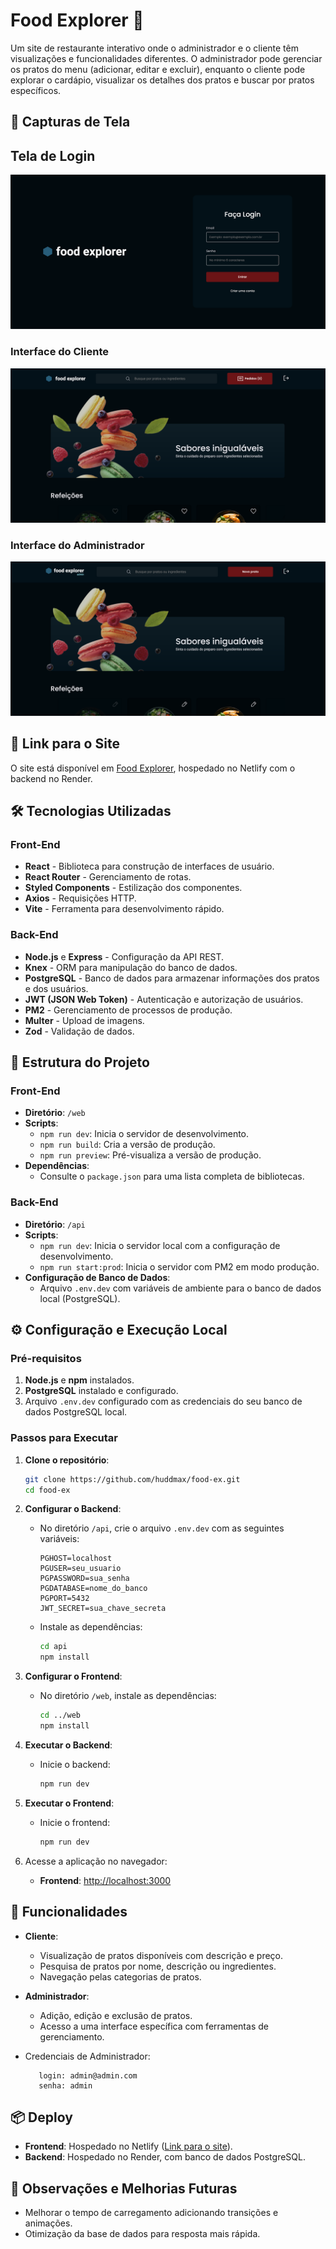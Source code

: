 # Food Explorer 🍲

Um site de restaurante interativo onde o administrador e o cliente têm visualizações e funcionalidades diferentes. O administrador pode gerenciar os pratos do menu (adicionar, editar e excluir), enquanto o cliente pode explorar o cardápio, visualizar os detalhes dos pratos e buscar por pratos específicos.

## 📸 Capturas de Tela

## Tela de Login
![Tela de Login](./web/src/assets/printsForReadme/login.png)

### Interface do Cliente
![Página do Cliente](./web/src/assets/printsForReadme/inicio.png)

### Interface do Administrador
![Página do Administrador](./web/src/assets/printsForReadme/inicioAdmin.png)


## 🚀 Link para o Site

O site está disponível em [Food Explorer](https://celebrated-otter-1909ab.netlify.app/), hospedado no Netlify com o backend no Render.

## 🛠️ Tecnologias Utilizadas

### Front-End
- **React** - Biblioteca para construção de interfaces de usuário.
- **React Router** - Gerenciamento de rotas.
- **Styled Components** - Estilização dos componentes.
- **Axios** - Requisições HTTP.
- **Vite** - Ferramenta para desenvolvimento rápido.

### Back-End
- **Node.js** e **Express** - Configuração da API REST.
- **Knex** - ORM para manipulação do banco de dados.
- **PostgreSQL** - Banco de dados para armazenar informações dos pratos e dos usuários.
- **JWT (JSON Web Token)** - Autenticação e autorização de usuários.
- **PM2** - Gerenciamento de processos de produção.
- **Multer** - Upload de imagens.
- **Zod** - Validação de dados.

## 📁 Estrutura do Projeto

### Front-End
- **Diretório**: `/web`
- **Scripts**:
  - `npm run dev`: Inicia o servidor de desenvolvimento.
  - `npm run build`: Cria a versão de produção.
  - `npm run preview`: Pré-visualiza a versão de produção.
- **Dependências**:
  - Consulte o `package.json` para uma lista completa de bibliotecas.

### Back-End
- **Diretório**: `/api`
- **Scripts**:
  - `npm run dev`: Inicia o servidor local com a configuração de desenvolvimento.
  - `npm run start:prod`: Inicia o servidor com PM2 em modo produção.
- **Configuração de Banco de Dados**:
  - Arquivo `.env.dev` com variáveis de ambiente para o banco de dados local (PostgreSQL).

## ⚙️ Configuração e Execução Local

### Pré-requisitos
1. **Node.js** e **npm** instalados.
2. **PostgreSQL** instalado e configurado.
3. Arquivo `.env.dev` configurado com as credenciais do seu banco de dados PostgreSQL local.

### Passos para Executar

1. **Clone o repositório**:
   ```bash
   git clone https://github.com/huddmax/food-ex.git
   cd food-ex
   ```

2. **Configurar o Backend**:
   - No diretório `/api`, crie o arquivo `.env.dev` com as seguintes variáveis:
     ```plaintext
     PGHOST=localhost
     PGUSER=seu_usuario
     PGPASSWORD=sua_senha
     PGDATABASE=nome_do_banco
     PGPORT=5432
     JWT_SECRET=sua_chave_secreta
     ```
   - Instale as dependências:
     ```bash
     cd api
     npm install
     ```

3. **Configurar o Frontend**:
   - No diretório `/web`, instale as dependências:
     ```bash
     cd ../web
     npm install
     ```

4. **Executar o Backend**:
   - Inicie o backend:
     ```bash
     npm run dev
     ```

5. **Executar o Frontend**:
   - Inicie o frontend:
     ```bash
     npm run dev
     ```

6. Acesse a aplicação no navegador:
   - **Frontend**: [http://localhost:3000](http://localhost:3000)

## 🔄 Funcionalidades

- **Cliente**:
  - Visualização de pratos disponíveis com descrição e preço.
  - Pesquisa de pratos por nome, descrição ou ingredientes.
  - Navegação pelas categorias de pratos.

- **Administrador**:
  - Adição, edição e exclusão de pratos.
  - Acesso a uma interface específica com ferramentas de gerenciamento.

 - Credenciais de Administrador:
   ```
      login: admin@admin.com
      senha: admin
     ```

## 📦 Deploy

- **Frontend**: Hospedado no Netlify ([Link para o site](https://celebrated-otter-1909ab.netlify.app/)).
- **Backend**: Hospedado no Render, com banco de dados PostgreSQL.

## 🚧 Observações e Melhorias Futuras

- Melhorar o tempo de carregamento adicionando transições e animações.
- Otimização da base de dados para resposta mais rápida.
